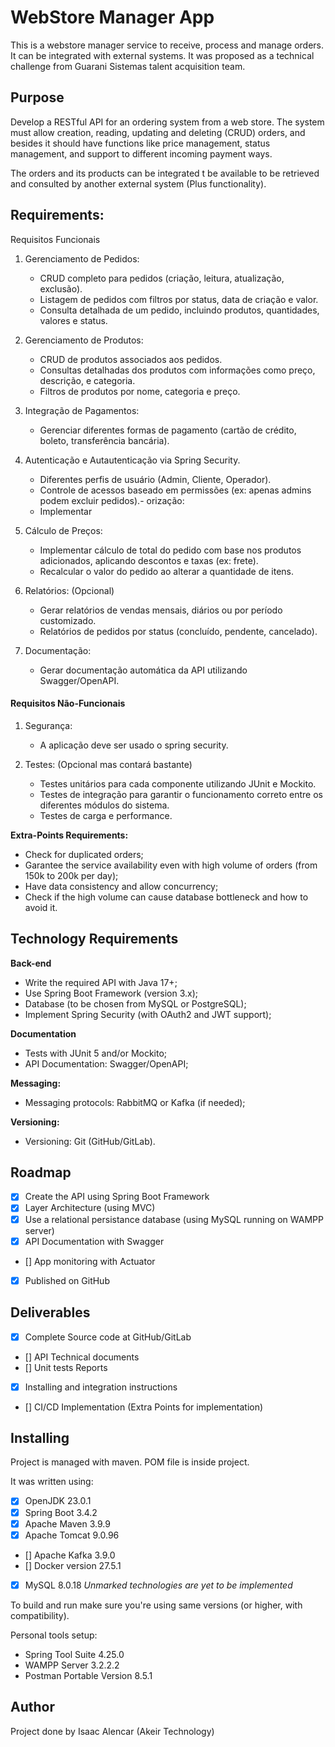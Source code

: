 # WebStore Manager App

This is a webstore manager service to receive, process and manage orders. It can be integrated with external systems. It was proposed as a technical challenge from Guarani Sistemas talent acquisition team.

## Purpose 

Develop a RESTful API for an ordering system from a web store. The system must allow creation, reading, updating and deleting (CRUD) orders, and besides it should have functions like price management, status management, and support to different incoming payment ways.

The orders and its products can be integrated t be available to be retrieved and consulted by another external system (Plus functionality).

## Requirements:

Requisitos Funcionais
1. Gerenciamento de Pedidos:
   - CRUD completo para pedidos (criação, leitura, atualização, exclusão).
   - Listagem de pedidos com filtros por status, data de criação e valor.
   - Consulta detalhada de um pedido, incluindo produtos, quantidades, valores e status.

2. Gerenciamento de Produtos:
   - CRUD de produtos associados aos pedidos.
   - Consultas detalhadas dos produtos com informações como preço, descrição, e categoria.
   - Filtros de produtos por nome, categoria e preço.

3. Integração de Pagamentos:
   - Gerenciar diferentes formas de pagamento (cartão de crédito, boleto, transferência bancária).

4. Autenticação e Autautenticação via Spring Security.
   - Diferentes perfis de usuário (Admin, Cliente, Operador).
   - Controle de acessos baseado em permissões (ex: apenas admins podem excluir pedidos).- orização:
   - Implementar 

5. Cálculo de Preços:
   - Implementar cálculo de total do pedido com base nos produtos adicionados, aplicando descontos e taxas (ex: frete).
   - Recalcular o valor do pedido ao alterar a quantidade de itens.

6. Relatórios: (Opcional)
   - Gerar relatórios de vendas mensais, diários ou por período customizado.
   - Relatórios de pedidos por status (concluído, pendente, cancelado).

8. Documentação:
   - Gerar documentação automática da API utilizando Swagger/OpenAPI.

#### Requisitos Não-Funcionais
1. Segurança:
   - A aplicação deve ser usado o spring security.

2. Testes: (Opcional mas contará bastante)
   - Testes unitários para cada componente utilizando JUnit e Mockito.
   - Testes de integração para garantir o funcionamento correto entre os diferentes módulos do sistema.
   - Testes de carga e performance.

**Extra-Points Requirements:**
- Check for duplicated orders;
- Garantee the service availability even with high volume of orders (from 150k to 200k per day);
- Have data consistency and allow concurrency;
- Check if the high volume can cause database bottleneck and how to avoid it. 

## Technology Requirements

**Back-end**
- Write the required API with Java 17+;
- Use Spring Boot Framework (version 3.x);
- Database (to be chosen from MySQL or PostgreSQL);
- Implement Spring Security (with OAuth2 and JWT support);

**Documentation**
- Tests with JUnit 5 and/or Mockito;
- API Documentation: Swagger/OpenAPI;

**Messaging:**
- Messaging protocols: RabbitMQ or Kafka (if needed);

**Versioning:**
- Versioning: Git (GitHub/GitLab).


## Roadmap

* [X]  Create the API using Spring Boot Framework
* [X]  Layer Architecture (using MVC)
* [X]  Use a relational persistance database (using MySQL running on WAMPP server)
* [X]  API Documentation with Swagger
* []  App monitoring with Actuator
* [X]  Published on GitHub

## Deliverables
* [X] Complete Source code at GitHub/GitLab
* [] API Technical documents
* [] Unit tests Reports
* [X] Installing and integration instructions
* [] CI/CD Implementation (Extra Points for implementation)

## Installing

Project is managed with maven. POM file is inside project.

It was written using:
* [X] OpenJDK 23.0.1
* [X] Spring Boot 3.4.2
* [X] Apache Maven 3.9.9
* [X] Apache Tomcat 9.0.96
* [] Apache Kafka 3.9.0
* [] Docker version 27.5.1
* [X] MySQL 8.0.18
_Unmarked technologies are yet to be implemented_

To build and run make sure you're using same versions (or higher, with compatibility).

Personal tools setup:
- Spring Tool Suite 4.25.0
- WAMPP Server 3.2.2.2
- Postman Portable Version 8.5.1

## Author

Project done by Isaac Alencar (Akeir Technology)